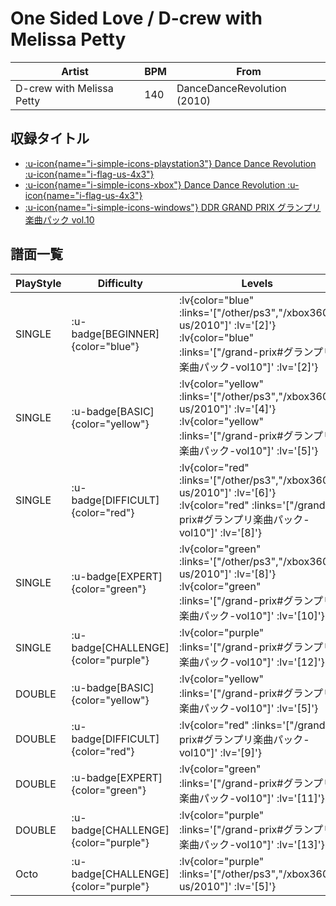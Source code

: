 # One Sided Love / D-crew with Melissa Petty

|Artist|BPM|From|
|------|---|----|
|D-crew with Melissa Petty|140|DanceDanceRevolution (2010)|

## 収録タイトル

- [ :u-icon{name="i-simple-icons-playstation3"} Dance Dance Revolution :u-icon{name="i-flag-us-4x3"} ](/other/ps3)
- [ :u-icon{name="i-simple-icons-xbox"} Dance Dance Revolution :u-icon{name="i-flag-us-4x3"} ](/xbox360-us/2010)
- [ :u-icon{name="i-simple-icons-windows"} DDR GRAND PRIX グランプリ楽曲パック vol.10](/grand-prix#グランプリ楽曲パック-vol10)

## 譜面一覧

|PlayStyle|Difficulty|Levels|Notes|Movie|
|---------|----------|------|-----|-----|
|SINGLE| :u-badge[BEGINNER]{color="blue"} | :lv{color="blue" :links='["/other/ps3","/xbox360-us/2010"]' :lv='[2]'}  :lv{color="blue" :links='["/grand-prix#グランプリ楽曲パック-vol10"]' :lv='[2]'} |79/0||
|SINGLE| :u-badge[BASIC]{color="yellow"} | :lv{color="yellow" :links='["/other/ps3","/xbox360-us/2010"]' :lv='[4]'}  :lv{color="yellow" :links='["/grand-prix#グランプリ楽曲パック-vol10"]' :lv='[5]'} |111/0||
|SINGLE| :u-badge[DIFFICULT]{color="red"} | :lv{color="red" :links='["/other/ps3","/xbox360-us/2010"]' :lv='[6]'}  :lv{color="red" :links='["/grand-prix#グランプリ楽曲パック-vol10"]' :lv='[8]'} |222/0||
|SINGLE| :u-badge[EXPERT]{color="green"} | :lv{color="green" :links='["/other/ps3","/xbox360-us/2010"]' :lv='[8]'}  :lv{color="green" :links='["/grand-prix#グランプリ楽曲パック-vol10"]' :lv='[10]'} |299/0||
|SINGLE| :u-badge[CHALLENGE]{color="purple"} | :lv{color="purple" :links='["/grand-prix#グランプリ楽曲パック-vol10"]' :lv='[12]'} |265/30(65)||
|DOUBLE| :u-badge[BASIC]{color="yellow"} | :lv{color="yellow" :links='["/grand-prix#グランプリ楽曲パック-vol10"]' :lv='[5]'} |149/1||
|DOUBLE| :u-badge[DIFFICULT]{color="red"} | :lv{color="red" :links='["/grand-prix#グランプリ楽曲パック-vol10"]' :lv='[9]'} |258/14||
|DOUBLE| :u-badge[EXPERT]{color="green"} | :lv{color="green" :links='["/grand-prix#グランプリ楽曲パック-vol10"]' :lv='[11]'} |356/19||
|DOUBLE| :u-badge[CHALLENGE]{color="purple"} | :lv{color="purple" :links='["/grand-prix#グランプリ楽曲パック-vol10"]' :lv='[13]'} |249/26(65)||
|Octo| :u-badge[CHALLENGE]{color="purple"} | :lv{color="purple" :links='["/other/ps3","/xbox360-us/2010"]' :lv='[5]'} |||
